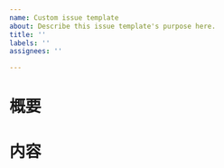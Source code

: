 ```yaml
---
name: Custom issue template
about: Describe this issue template's purpose here.
title: ''
labels: ''
assignees: ''

---
```


# 概要

# 内容
